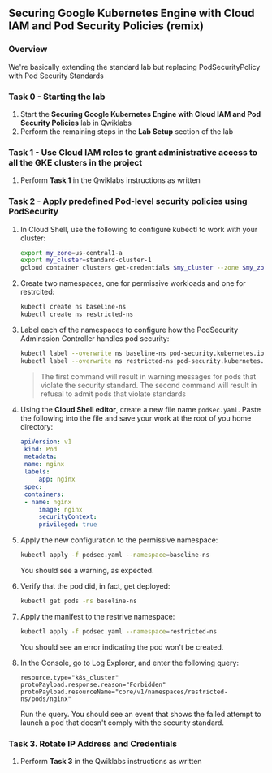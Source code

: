 ## Securing Google Kubernetes Engine with Cloud IAM and Pod Security Policies (remix)

### Overview

We're basically extending the standard lab but replacing PodSecurityPolicy with
Pod Security Standards

### Task 0 - Starting the lab

1. Start the **Securing Google Kubernetes Engine with Cloud IAM and Pod 
   Security Policies** lab in Qwiklabs
2. Perform the remaining steps in the **Lab Setup** section of the lab

### Task 1 - Use Cloud IAM roles to grant administrative access to all the GKE clusters in the project

1. Perform **Task 1** in the Qwiklabs instructions as written

### Task 2 - Apply predefined Pod-level security policies using PodSecurity

1. In Cloud Shell, use the following to configure kubectl to work with your
   cluster:

    ```bash
    export my_zone=us-central1-a
    export my_cluster=standard-cluster-1
    gcloud container clusters get-credentials $my_cluster --zone $my_zone
    ```

2. Create two namespaces, one for permissive workloads and one for restrcited:

    ```bash
    kubectl create ns baseline-ns
    kubectl create ns restricted-ns
    ```

3. Label each of the namespaces to configure how the PodSecurity Adminssion
   Controller handles pod security:

    ```bash
    kubectl label --overwrite ns baseline-ns pod-security.kubernetes.io/warn=baseline
    kubectl label --overwrite ns restricted-ns pod-security.kubernetes.io/enforce=restricted
    ```
    > The first command will result in warning messages for pods that violate
    > the security standard. The second command will result in refusal to
    > admit pods that violate standards

4. Using the **Cloud Shell editor**, create a new file name `podsec.yaml`. Paste
   the following into the file and save your work at the root of you home
   directory:

   ```yaml
   apiVersion: v1
    kind: Pod
    metadata:
    name: nginx
    labels:
        app: nginx
    spec:
    containers:
    - name: nginx
        image: nginx
        securityContext:
        privileged: true
   ```

5. Apply the new configuration to the permissive namespace:

    ```bash
    kubectl apply -f podsec.yaml --namespace=baseline-ns
    ```

    You should see a warning, as expected.

6. Verify that the pod did, in fact, get deployed:

    ```bash
    kubectl get pods -ns baseline-ns
    ```

7. Apply the manifest to the restrive namespace:

    ```bash
    kubectl apply -f podsec.yaml --namespace=restricted-ns
    ```

    You should see an error indicating the pod won't be created.

8. In the Console, go to Log Explorer, and enter the following query:

    ```
    resource.type="k8s_cluster"
    protoPayload.response.reason="Forbidden"
    protoPayload.resourceName="core/v1/namespaces/restricted-ns/pods/nginx"
    ```

    Run the query. You should see an event that shows the failed attempt to
    launch a pod that doesn't comply with the security standard.

### Task 3. Rotate IP Address and Credentials

1. Perform **Task 3** in the Qwiklabs instructions as written